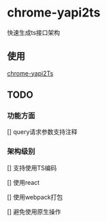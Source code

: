 # chrome-yapi2ts
快速生成ts接口架构

## 使用
[chrome-yapi2Ts](https://xiaomawang.feishu.cn/docx/YvEkdmJNGoIPUcxGobocWazRnKe)

## TODO
### 功能方面
[] query请求参数支持注释
### 架构级别

[] 支持使用TS编码

[] 使用react

[] 使用webpack打包

[] 避免使用原生操作
